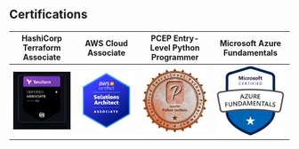 ## Certifications

<table>
<thead>
  <tr>
    <th> HashiCorp Terraform Associate </th>
    <th> AWS Cloud Associate </th>
    <th> PCEP Entry-Level Python Programmer </th>
    <th> Microsoft Azure Fundamentals </th>
  </tr>
</thead>
<tbody>
  <tr>
    <td>
        <a href="https://www.credly.com/badges/115a4085-1471-4298-ae4f-141d58702e80/public_url"><img src="./img/TERRAFORM_associate.gif"></a>
    </td>
    <td> 
        <a href="https://www.credly.com/badges/882e958f-d7ef-4e40-a5fa-65e84c2246d6/public_url"><img src="./img/AWS_ass.png"></a>
   </td>
   <td> 
        <a href="https://www.credly.com/badges/34aa178c-c5b2-478f-bdd6-1e85993483de/public_url"><img src="./img/PYTHON_bronze.png"></a>
   </td>
   <td> 
        <a href="https://www.credly.com/badges/0cca59b4-6941-4292-b37c-290d01bf358e/public_url"><img src="./img/AZURE_fundamentals.png"></a>
   </td>
  </tr>
</tbody>
</table>
